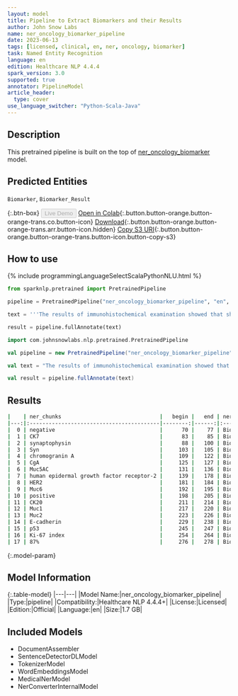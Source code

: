 ```yaml
---
layout: model
title: Pipeline to Extract Biomarkers and their Results
author: John Snow Labs
name: ner_oncology_biomarker_pipeline
date: 2023-06-13
tags: [licensed, clinical, en, ner, oncology, biomarker]
task: Named Entity Recognition
language: en
edition: Healthcare NLP 4.4.4
spark_version: 3.0
supported: true
annotator: PipelineModel
article_header:
  type: cover
use_language_switcher: "Python-Scala-Java"
---
```


## Description

This pretrained pipeline is built on the top of [ner_oncology_biomarker](https://nlp.johnsnowlabs.com/2022/11/24/ner_oncology_biomarker_en.html) model.

## Predicted Entities

`Biomarker`, `Biomarker_Result`



{:.btn-box}
<button class="button button-orange" disabled>Live Demo</button>
[Open in Colab](https://colab.research.google.com/github/JohnSnowLabs/spark-nlp-workshop/blob/master/healthcare-nlp/07.0.Pretrained_Clinical_Pipelines.ipynb){:.button.button-orange.button-orange-trans.co.button-icon}
[Download](https://s3.amazonaws.com/auxdata.johnsnowlabs.com/clinical/models/ner_oncology_biomarker_pipeline_en_4.4.4_3.0_1686655592110.zip){:.button.button-orange.button-orange-trans.arr.button-icon.hidden}
[Copy S3 URI](s3://auxdata.johnsnowlabs.com/clinical/models/ner_oncology_biomarker_pipeline_en_4.4.4_3.0_1686655592110.zip){:.button.button-orange.button-orange-trans.button-icon.button-copy-s3}

## How to use

<div class="tabs-box" markdown="1">
{% include programmingLanguageSelectScalaPythonNLU.html %}

```python
from sparknlp.pretrained import PretrainedPipeline

pipeline = PretrainedPipeline("ner_oncology_biomarker_pipeline", "en", "clinical/models")

text = '''The results of immunohistochemical examination showed that she tested negative for CK7, synaptophysin (Syn), chromogranin A (CgA), Muc5AC, human epidermal growth factor receptor-2 (HER2), and Muc6; positive for CK20, Muc1, Muc2, E-cadherin, and p53; the Ki-67 index was about 87%.'''

result = pipeline.fullAnnotate(text)
```
```scala
import com.johnsnowlabs.nlp.pretrained.PretrainedPipeline

val pipeline = new PretrainedPipeline("ner_oncology_biomarker_pipeline", "en", "clinical/models")

val text = "The results of immunohistochemical examination showed that she tested negative for CK7, synaptophysin (Syn), chromogranin A (CgA), Muc5AC, human epidermal growth factor receptor-2 (HER2), and Muc6; positive for CK20, Muc1, Muc2, E-cadherin, and p53; the Ki-67 index was about 87%."

val result = pipeline.fullAnnotate(text)
```
</div>



## Results

```bash
|    | ner_chunks                               |   begin |   end | ner_label        |   confidence |
|---:|:-----------------------------------------|--------:|------:|:-----------------|-------------:|
|  0 | negative                                 |      70 |    77 | Biomarker_Result |      0.9984  |
|  1 | CK7                                      |      83 |    85 | Biomarker        |      1       |
|  2 | synaptophysin                            |      88 |   100 | Biomarker        |      0.9995  |
|  3 | Syn                                      |     103 |   105 | Biomarker        |      0.9979  |
|  4 | chromogranin A                           |     109 |   122 | Biomarker        |      0.9692  |
|  5 | CgA                                      |     125 |   127 | Biomarker        |      0.9994  |
|  6 | Muc5AC                                   |     131 |   136 | Biomarker        |      0.9987  |
|  7 | human epidermal growth factor receptor-2 |     139 |   178 | Biomarker        |      0.99876 |
|  8 | HER2                                     |     181 |   184 | Biomarker        |      1       |
|  9 | Muc6                                     |     192 |   195 | Biomarker        |      0.9999  |
| 10 | positive                                 |     198 |   205 | Biomarker_Result |      0.9987  |
| 11 | CK20                                     |     211 |   214 | Biomarker        |      1       |
| 12 | Muc1                                     |     217 |   220 | Biomarker        |      0.9999  |
| 13 | Muc2                                     |     223 |   226 | Biomarker        |      0.9999  |
| 14 | E-cadherin                               |     229 |   238 | Biomarker        |      0.9999  |
| 15 | p53                                      |     245 |   247 | Biomarker        |      1       |
| 16 | Ki-67 index                              |     254 |   264 | Biomarker        |      0.99465 |
| 17 | 87%                                      |     276 |   278 | Biomarker_Result |      0.9814  |
```

{:.model-param}
## Model Information

{:.table-model}
|---|---|
|Model Name:|ner_oncology_biomarker_pipeline|
|Type:|pipeline|
|Compatibility:|Healthcare NLP 4.4.4+|
|License:|Licensed|
|Edition:|Official|
|Language:|en|
|Size:|1.7 GB|

## Included Models

- DocumentAssembler
- SentenceDetectorDLModel
- TokenizerModel
- WordEmbeddingsModel
- MedicalNerModel
- NerConverterInternalModel